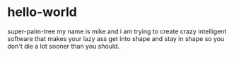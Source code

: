 # hello-world
super-palm-tree
my name is mike and i am trying to create crazy intelligent software that makes your lazy ass get into shape and stay in shape so you don't die a lot sooner than you should.  
